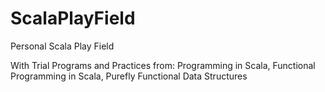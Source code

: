 # ScalaPlayField
Personal Scala Play Field

With Trial Programs and Practices from: 
Programming in Scala, 
Functional Programming in Scala,
Purefly Functional Data Structures
